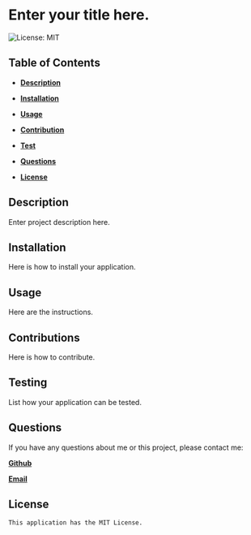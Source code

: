 
  # Enter your title here.


  ![License: MIT](https://img.shields.io/badge/License-MIT-yellow.svg)
  

  ## Table of Contents

  - [**Description**](#description)
  - [**Installation**](#installation)
  - [**Usage**](#usage)
  - [**Contribution**](#contribution)
  - [**Test**](#test)
  - [**Questions**](#questions)
  


  - [**License**](#license)

  ## Description
  Enter project description here.

  ## Installation
  Here is how to install your application.

  ## Usage
  Here are the instructions.

  ## Contributions
  Here is how to contribute.

  ## Testing
  List how your application can be tested.

  ## Questions
  If you have any questions about me or this project, please contact me:
  
  [**Github**](https://github.com/tdusenbury)

  [**Email**](mailto:tamara.dusenbury@gmail.com)

  ## License
    This application has the MIT License.
 